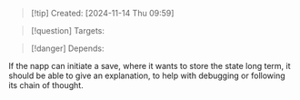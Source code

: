 
>[!tip] Created: [2024-11-14 Thu 09:59]

>[!question] Targets: 

>[!danger] Depends: 

If the napp can initiate a save, where it wants to store the state long term, it should be able to give an explanation, to help with debugging or following its chain of thought.